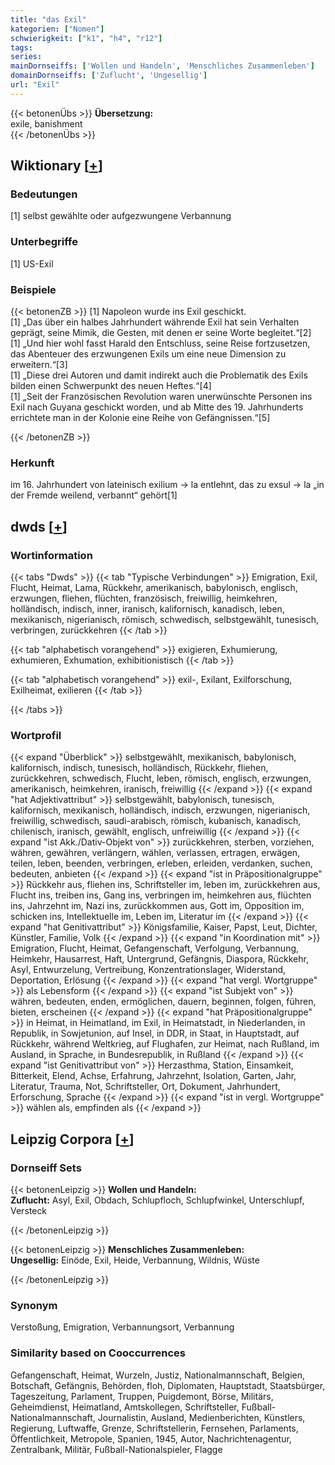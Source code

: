 ```yaml
---
title: "das Exil"
kategorien: ["Nomen"]
schwierigkeit: ["k1", "h4", "r12"]
tags:
series:
mainDornseiffs: ['Wollen und Handeln', 'Menschliches Zusammenleben']
domainDornseiffs: ['Zuflucht', 'Ungesellig']
url: "Exil"
---
```


{{< betonenÜbs >}}
**Übersetzung:**  
exile, banishment  
{{< /betonenÜbs >}}

## Wiktionary [[+](https://de.wiktionary.org/wiki/Exil)]

### Bedeutungen
[1] selbst gewählte oder aufgezwungene Verbannung  

### Unterbegriffe
[1] US-Exil  

### Beispiele
{{< betonenZB >}}
[1] Napoleon wurde ins Exil geschickt.  
[1] „Das über ein halbes Jahrhundert währende Exil hat sein Verhalten geprägt, seine Mimik, die Gesten, mit denen er seine Worte begleitet.“[2]  
[1] „Und hier wohl fasst Harald den Entschluss, seine Reise fortzusetzen, das Abenteuer des erzwungenen Exils um eine neue Dimension zu erweitern.“[3]  
[1] „Diese drei Autoren und damit indirekt auch die Problematik des Exils bilden einen Schwerpunkt des neuen Heftes.“[4]  
[1] „Seit der Französischen Revolution waren unerwünschte Personen ins Exil nach Guyana geschickt worden, und ab Mitte des 19. Jahrhunderts errichtete man in der Kolonie eine Reihe von Gefängnissen.“[5]  

{{< /betonenZB >}}
### Herkunft
im 16. Jahrhundert von lateinisch exilium → la entlehnt, das zu exsul → la „in der Fremde weilend, verbannt“ gehört[1]  



## dwds [[+](https://www.dwds.de/wb/Exil)]

### Wortinformation
{{< tabs "Dwds" >}}
{{< tab "Typische Verbindungen" >}}
Emigration, Exil, Flucht, Heimat, Lama, Rückkehr, amerikanisch, babylonisch, englisch, erzwungen, fliehen, flüchten, französisch, freiwillig, heimkehren, holländisch, indisch, inner, iranisch, kalifornisch, kanadisch, leben, mexikanisch, nigerianisch, römisch, schwedisch, selbstgewählt, tunesisch, verbringen, zurückkehren
{{< /tab >}}

{{< tab "alphabetisch vorangehend" >}}
exigieren, Exhumierung, exhumieren, Exhumation, exhibitionistisch
{{< /tab >}}

{{< tab "alphabetisch vorangehend" >}}
exil-, Exilant, Exilforschung, Exilheimat, exilieren
{{< /tab >}}

{{< /tabs >}}

### Wortprofil
{{< expand "Überblick" >}} selbstgewählt, mexikanisch, babylonisch, kalifornisch, indisch, tunesisch, holländisch, Rückkehr, fliehen, zurückkehren, schwedisch, Flucht, leben, römisch, englisch, erzwungen, amerikanisch, heimkehren, iranisch, freiwillig {{< /expand >}}
{{< expand "hat Adjektivattribut" >}} selbstgewählt, babylonisch, tunesisch, kalifornisch, mexikanisch, holländisch, indisch, erzwungen, nigerianisch, freiwillig, schwedisch, saudi-arabisch, römisch, kubanisch, kanadisch, chilenisch, iranisch, gewählt, englisch, unfreiwillig {{< /expand >}}
{{< expand "ist Akk./Dativ-Objekt von" >}} zurückkehren, sterben, vorziehen, währen, gewähren, verlängern, wählen, verlassen, ertragen, erwägen, teilen, leben, beenden, verbringen, erleben, erleiden, verdanken, suchen, bedeuten, anbieten {{< /expand >}}
{{< expand "ist in Präpositionalgruppe" >}} Rückkehr aus, fliehen ins, Schriftsteller im, leben im, zurückkehren aus, Flucht ins, treiben ins, Gang ins, verbringen im, heimkehren aus, flüchten ins, Jahrzehnt im, Nazi ins, zurückkommen aus, Gott im, Opposition im, schicken ins, Intellektuelle im, Leben im, Literatur im {{< /expand >}}
{{< expand "hat Genitivattribut" >}} Königsfamilie, Kaiser, Papst, Leut, Dichter, Künstler, Familie, Volk {{< /expand >}}
{{< expand "in Koordination mit" >}} Emigration, Flucht, Heimat, Gefangenschaft, Verfolgung, Verbannung, Heimkehr, Hausarrest, Haft, Untergrund, Gefängnis, Diaspora, Rückkehr, Asyl, Entwurzelung, Vertreibung, Konzentrationslager, Widerstand, Deportation, Erlösung {{< /expand >}}
{{< expand "hat vergl. Wortgruppe" >}} als Lebensform {{< /expand >}}
{{< expand "ist Subjekt von" >}} währen, bedeuten, enden, ermöglichen, dauern, beginnen, folgen, führen, bieten, erscheinen {{< /expand >}}
{{< expand "hat Präpositionalgruppe" >}} in Heimat, in Heimatland, im Exil, in Heimatstadt, in Niederlanden, in Republik, in Sowjetunion, auf Insel, in DDR, in Staat, in Hauptstadt, auf Rückkehr, während Weltkrieg, auf Flughafen, zur Heimat, nach Rußland, im Ausland, in Sprache, in Bundesrepublik, in Rußland {{< /expand >}}
{{< expand "ist Genitivattribut von" >}} Herzasthma, Station, Einsamkeit, Bitterkeit, Elend, Achse, Erfahrung, Jahrzehnt, Isolation, Garten, Jahr, Literatur, Trauma, Not, Schriftsteller, Ort, Dokument, Jahrhundert, Erforschung, Sprache {{< /expand >}}
{{< expand "ist in vergl. Wortgruppe" >}} wählen als, empfinden als {{< /expand >}}

## Leipzig Corpora [[+](https://corpora.uni-leipzig.de/en/res?word=Exil&corpusId=deu_newscrawl-public_2018)]

### Dornseiff Sets
{{< betonenLeipzig >}}
**Wollen und Handeln:**  
**Zuflucht:** Asyl, Exil, Obdach, Schlupfloch, Schlupfwinkel, Unterschlupf, Versteck  

{{< /betonenLeipzig >}}


{{< betonenLeipzig >}}
**Menschliches Zusammenleben:**  
**Ungesellig:** Einöde, Exil, Heide, Verbannung, Wildnis, Wüste  

{{< /betonenLeipzig >}}

### Synonym
Verstoßung, Emigration, Verbannungsort, Verbannung


### Similarity based on Cooccurrences
Gefangenschaft, Heimat, Wurzeln, Justiz, Nationalmannschaft, Belgien, Botschaft, Gefängnis, Behörden, floh, Diplomaten, Hauptstadt, Staatsbürger, Tageszeitung, Parlament, Truppen, Puigdemont, Börse, Militärs, Geheimdienst, Heimatland, Amtskollegen, Schriftsteller, Fußball-Nationalmannschaft, Journalistin, Ausland, Medienberichten, Künstlers, Regierung, Luftwaffe, Grenze, Schriftstellerin, Fernsehen, Parlaments, Öffentlichkeit, Metropole, Spanien, 1945, Autor, Nachrichtenagentur, Zentralbank, Militär, Fußball-Nationalspieler, Flagge

